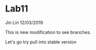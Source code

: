# Lab11

Jin Lin 12/03/2019


This is new modification to see branches.

Let's go try pull into stable version
